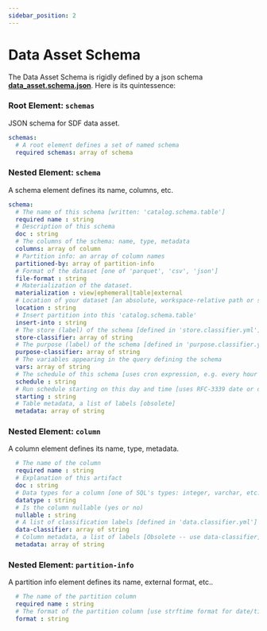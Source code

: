 ```yaml
---
sidebar_position: 2
---
```

# Data Asset Schema

<!-- 
A *source*`.das.yml` file can  provide additional metadata for any *source*`.sql` file.
A `.das` file can provide 
  * metadata for tables, e.g.
    * documentation
    * query variables 
    * schedule and startdate
    * partition info
    * store, retention and purpose classifiers
  * metadata to columns, e.g.
    * documentation
    * column data classifiers
  
## Example: Using DAS to attach table and column classifiers 
Let us define a simple table T (authored in T.sql) with 2 columns.
```sql
select * from (values ('wolfram',1)) as t(uid, cost);
```

We provide a `t.das.yml` file, to label column `uid` with a data classifier `PII` and the table with a purpose classifier `test`. We write:

```yaml
schemas:
    schema:
        name: t
        columns:
            - name: uid
              data-classifier:
                - PII
        purpose-classifier:
          - test
```

Classifiers are automatically propagated through dependencies. They can be checked and/or enforced using privacy policies. -->

<!-- ## Example: Using DAS to attach partition info -->

<!-- ## The DAS Definition -->
The Data Asset Schema  is rigidly defined by a json schema
**[data_asset.schema.json](
https://github.com/promise-labs/sdf-cli/blob/main/sdf-schemas/data_asset.schema.json)**. Here is its quintessence:



### Root Element: `schemas`
JSON schema for SDF data asset.
```yml
schemas:
  # A root element defines a set of named schema
  required schemas: array of schema
```
### Nested Element: `schema`
A schema element defines its name, columns, etc.
```yaml
schema:
  # The name of this schema [written: 'catalog.schema.table']
  required name : string
  # Description of this schema
  doc : string
  # The columns of the schema: name, type, metadata
  columns: array of column
  # Partition info: an array of column names
  partitioned-by: array of partition-info
  # Format of the dataset [one of 'parquet', 'csv', 'json']
  file-format : string
  # Materialization of the dataset.
  materialization : view|ephemeral|table|external
  # Location of your dataset [an absolute, workspace-relative path or s3-path].
  location : string
  # Insert partition into this 'catalog.schema.table'
  insert-into : string
  # The store (label) of the schema [defined in 'store.classifier.yml']
  store-classifier: array of string
  # The purpose (label) of the schema [defined in 'purpose.classifier.yml']
  purpose-classifier: array of string
  # The variables appearing in the query defining the schema
  vars: array of string
  # The schedule of this schema [uses cron expression, e.g. every hour 0 * * * *]
  schedule : string
  # Run schedule starting on this day and time [uses RFC-3339 date or datetime]
  starting : string
  # Table metadata, a list of labels [obsolete]
  metadata: array of string
```
### Nested Element: `column`
A column element defines its name, type, metadata.
```yaml
  # The name of the column
  required name : string
  # Explanation of this artifact
  doc : string
  # Data types for a column [one of SQL's types: integer, varchar, etc.]
  datatype : string
  # Is the column nullable (yes or no)
  nullable : string
  # A list of classification labels [defined in 'data.classifier.yml']
  data-classifier: array of string
  # Column metadata, a list of labels [Obsolete -- use data-classifier]
  metadata: array of string
```
### Nested Element: `partition-info`
A partition info element defines its name, external format, etc..
```yaml
  # The name of the partition column
  required name : string
  # The format of the partition column [use strftime format for date/time]
  format : string
```

